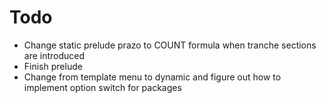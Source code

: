 # Todo
- Change static prelude prazo to COUNT formula when tranche sections are introduced
- Finish prelude
- Change from template menu to dynamic and figure out how to implement option switch for packages